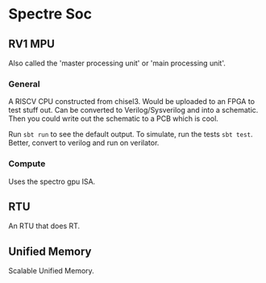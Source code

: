 # Spectre Soc

## RV1 MPU

Also called the 'master processing unit' or 'main processing unit'.

### General

A RISCV CPU constructed from chisel3. Would be uploaded to an FPGA to test stuff out. Can be converted to Verilog/Sysverilog and into a schematic. Then you could write out the schematic to a PCB which is cool.

Run `sbt run` to see the default output. To simulate, run the tests `sbt test`. Better, convert to verilog and run on verilator.

### Compute

Uses the spectro gpu ISA.

## RTU

An RTU that does RT.

## Unified Memory

Scalable Unified Memory.
